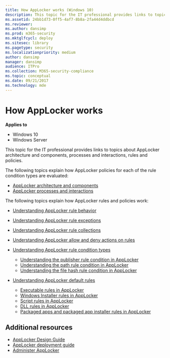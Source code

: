 ```yaml
---
title: How AppLocker works (Windows 10)
description: This topic for the IT professional provides links to topics about AppLocker architecture and components, processes and interactions, rules and policies.
ms.assetid: 24bb1d73-0ff5-4af7-8b8a-2fa44d4ddbcd
ms.reviewer: 
ms.author: dansimp
ms.prod: m365-security
ms.mktglfcycl: deploy
ms.sitesec: library
ms.pagetype: security
ms.localizationpriority: medium
author: dansimp
manager: dansimp
audience: ITPro
ms.collection: M365-security-compliance
ms.topic: conceptual
ms.date: 09/21/2017
ms.technology: mde
---
```


# How AppLocker works

**Applies to**
- Windows 10
- Windows Server

This topic for the IT professional provides links to topics about AppLocker architecture and components, processes and interactions, rules and policies.

The following topics explain how AppLocker policies for each of the rule condition types are evaluated:

-   [AppLocker architecture and components](applocker-architecture-and-components.md)
-   [AppLocker processes and interactions](applocker-processes-and-interactions.md)

The following topics explain how AppLocker rules and policies work:

-   [Understanding AppLocker rule behavior](understanding-applocker-rule-behavior.md)
-   [Understanding AppLocker rule exceptions](understanding-applocker-rule-exceptions.md)
-   [Understanding AppLocker rule collections](understanding-applocker-rule-collections.md)
-   [Understanding AppLocker allow and deny actions on rules](understanding-applocker-allow-and-deny-actions-on-rules.md)
-   [Understanding AppLocker rule condition types](understanding-applocker-rule-condition-types.md)

    -   [Understanding the publisher rule condition in AppLocker](understanding-the-publisher-rule-condition-in-applocker.md)
    -   [Understanding the path rule condition in AppLocker](understanding-the-path-rule-condition-in-applocker.md)
    -   [Understanding the file hash rule condition in AppLocker](understanding-the-file-hash-rule-condition-in-applocker.md)

-   [Understanding AppLocker default rules](understanding-applocker-default-rules.md)

    -   [Executable rules in AppLocker](executable-rules-in-applocker.md)
    -   [Windows Installer rules in AppLocker](windows-installer-rules-in-applocker.md)
    -   [Script rules in AppLocker](script-rules-in-applocker.md)
    -   [DLL rules in AppLocker](dll-rules-in-applocker.md)
    -   [Packaged apps and packaged app installer rules in AppLocker](packaged-apps-and-packaged-app-installer-rules-in-applocker.md)

## Additional resources

-   [AppLocker Design Guide](applocker-policies-design-guide.md)
-   [AppLocker deployment guide](applocker-policies-deployment-guide.md)
-   [Administer AppLocker](administer-applocker.md)
